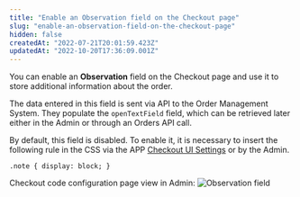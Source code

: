```yaml
---
title: "Enable an Observation field on the Checkout page"
slug: "enable-an-observation-field-on-the-checkout-page"
hidden: false
createdAt: "2022-07-21T20:01:59.423Z"
updatedAt: "2022-10-20T17:36:09.001Z"
---
```


You can enable an **Observation** field on the Checkout page and use it to store additional information about the order.

The data entered in this field is sent via API to the Order Management System. They populate the `openTextField` field, which can be retrieved later either in the Admin or through an Orders API call.

By default, this field is disabled. To enable it, it is necessary to insert the following rule in the CSS via the APP [Checkout UI Settings](https://developers.vtex.com/docs/guides/vtex-checkout-ui-settings) or by the Admin.

`.note { display: block; }`

Checkout code configuration page view in Admin:
![Observation field](https://cdn.jsdelivr.net/gh/vtexdocs/dev-portal-content@main/images/enable-an-observation-field-on-the-checkout-page-0.PNG)
